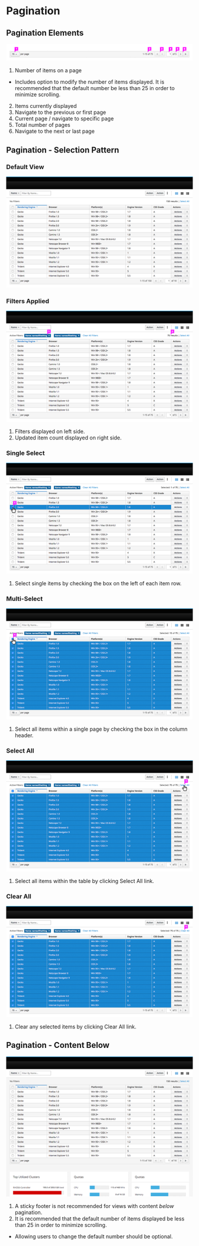 # Pagination

## Pagination Elements

![Pagination Callouts](img/pagination_callouts.png)

1. Number of items on a page
  * Includes option to modify the number of items displayed. It is recommended that the default number be less than 25 in order to minimize scrolling.
2. Items currently displayed
3. Navigate to the previous or first page
4. Current page / navigate to specific page
5. Total number of pages
6. Navigate to the next or last page

## Pagination - Selection Pattern

### Default View
![Pagination Select 1](img/pagination_selection_1.png)

### Filters Applied
![Pagination Select 2](img/pagination_selection_2.png)

1. Filters displayed on left side.
2. Updated item count displayed on right side.

### Single Select
![Pagination Select 3](img/pagination_selection_3.png)

1. Select single items by checking the box on the left of each item row.

### Multi-Select
![Pagination Select 4](img/pagination_selection_4.png)

1. Select all items within a single page by checking the box in the column header.

### Select All
![Pagination Select 5](img/pagination_selection_5.png)

1. Select all items within the table by clicking Select All link.

### Clear All
![Pagination Select 6](img/pagination_selection_6.png)

1. Clear any selected items by clicking Clear All link.

## Pagination - Content Below
![Pagination Content Below](img/pagination_content_below.png)

1. A sticky footer is not recommended for views with content *below* pagination.
2. It is recommended that the default number of items displayed be less than 25 in order to minimize scrolling.
  * Allowing users to change the default number should be optional.
